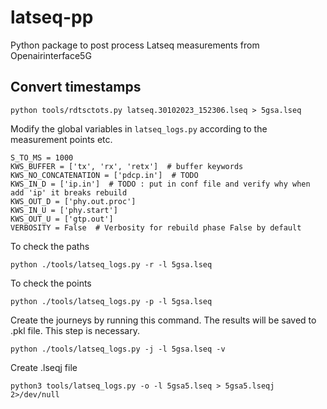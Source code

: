 # latseq-pp
Python package to post process Latseq measurements from Openairinterface5G


## Convert timestamps

```
python tools/rdtsctots.py latseq.30102023_152306.lseq > 5gsa.lseq
```

Modify the global variables in `latseq_logs.py` according to the measurement points etc.
```
S_TO_MS = 1000
KWS_BUFFER = ['tx', 'rx', 'retx']  # buffer keywords
KWS_NO_CONCATENATION = ['pdcp.in']  # TODO
KWS_IN_D = ['ip.in']  # TODO : put in conf file and verify why when add 'ip' it breaks rebuild
KWS_OUT_D = ['phy.out.proc']
KWS_IN_U = ['phy.start']
KWS_OUT_U = ['gtp.out']
VERBOSITY = False  # Verbosity for rebuild phase False by default
```

To check the paths
```
python ./tools/latseq_logs.py -r -l 5gsa.lseq
```

To check the points
```
python ./tools/latseq_logs.py -p -l 5gsa.lseq
```

Create the journeys by running this command. The results will be saved to .pkl file. This step is necessary.
```
python ./tools/latseq_logs.py -j -l 5gsa.lseq -v
```

Create .lseqj file
```
python3 tools/latseq_logs.py -o -l 5gsa5.lseq > 5gsa5.lseqj 2>/dev/null
```